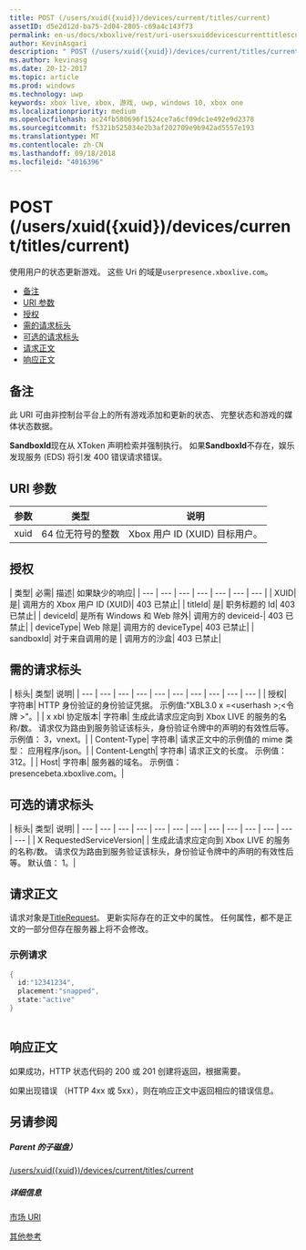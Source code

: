 ```yaml
---
title: POST (/users/xuid({xuid})/devices/current/titles/current)
assetID: d5e2d12d-ba75-2d04-2805-c69a4c143f73
permalink: en-us/docs/xboxlive/rest/uri-usersxuiddevicescurrenttitlescurrentpost.html
author: KevinAsgari
description: " POST (/users/xuid({xuid})/devices/current/titles/current)"
ms.author: kevinasg
ms.date: 20-12-2017
ms.topic: article
ms.prod: windows
ms.technology: uwp
keywords: xbox live, xbox, 游戏, uwp, windows 10, xbox one
ms.localizationpriority: medium
ms.openlocfilehash: ac24fb580696f1524ce7a6cf09dc1e492e9d2378
ms.sourcegitcommit: f5321b525034e2b3af202709e9b942ad5557e193
ms.translationtype: MT
ms.contentlocale: zh-CN
ms.lasthandoff: 09/18/2018
ms.locfileid: "4016396"
---
```

# <a name="post-usersxuidxuiddevicescurrenttitlescurrent"></a>POST (/users/xuid({xuid})/devices/current/titles/current)
使用用户的状态更新游戏。 这些 Uri 的域是`userpresence.xboxlive.com`。
 
  * [备注](#ID4EV)
  * [URI 参数](#ID4EEB)
  * [授权](#ID4EPB)
  * [需的请求标头](#ID4ENE)
  * [可选的请求标头](#ID4ERG)
  * [请求正文](#ID4ERH)
  * [响应正文](#ID4EKAAC)
 
<a id="ID4EV"></a>

 
## <a name="remarks"></a>备注
 
此 URI 可由非控制台平台上的所有游戏添加和更新的状态、 完整状态和游戏的媒体状态数据。
 
**SandboxId**现在从 XToken 声明检索并强制执行。 如果**SandboxId**不存在，娱乐发现服务 (EDS) 将引发 400 错误请求错误。
  
<a id="ID4EEB"></a>

 
## <a name="uri-parameters"></a>URI 参数
 
| 参数| 类型| 说明| 
| --- | --- | --- | 
| xuid| 64 位无符号的整数| Xbox 用户 ID (XUID) 目标用户。| 
  
<a id="ID4EPB"></a>

 
## <a name="authorization"></a>授权
 
| 类型| 必需| 描述| 如果缺少的响应| 
| --- | --- | --- | --- | --- | --- | --- | 
| XUID| 是| 调用方的 Xbox 用户 ID (XUID)| 403 已禁止| 
| titleId| 是| 职务标题的 Id| 403 已禁止| 
| deviceId| 是所有 Windows 和 Web 除外| 调用方的 deviceid-| 403 已禁止| 
| deviceType| Web 除是| 调用方的 deviceType| 403 已禁止| 
| sandboxId| 对于来自调用的是 | 调用方的沙盒| 403 已禁止| 
  
<a id="ID4ENE"></a>

 
## <a name="required-request-headers"></a>需的请求标头
 
| 标头| 类型| 说明| 
| --- | --- | --- | --- | --- | --- | --- | --- | --- | --- | 
| 授权| 字符串| HTTP 身份验证的身份验证凭据。 示例值:"XBL3.0 x =&lt;userhash >;&lt;令牌 >"。| 
| x xbl 协定版本| 字符串| 生成此请求应定向到 Xbox LIVE 的服务的名称/数。 请求仅为路由到服务验证该标头，身份验证令牌中的声明的有效性后等。 示例值： 3，vnext。| 
| Content-Type| 字符串| 请求正文中的示例值的 mime 类型： 应用程序/json。| 
| Content-Length| 字符串| 请求正文的长度。 示例值： 312。| 
| Host| 字符串| 服务器的域名。 示例值： presencebeta.xboxlive.com。| 
  
<a id="ID4ERG"></a>

 
## <a name="optional-request-headers"></a>可选的请求标头
 
| 标头| 类型| 说明| 
| --- | --- | --- | --- | --- | --- | --- | --- | --- | --- | --- | --- | --- | 
| X RequestedServiceVersion|  | 生成此请求应定向到 Xbox LIVE 的服务的名称/数。 请求仅为路由到服务验证该标头，身份验证令牌中的声明的有效性后等。 默认值： 1。| 
  
<a id="ID4ERH"></a>

 
## <a name="request-body"></a>请求正文
 
请求对象是[TitleRequest](../../json/json-titlerequest.md)。 更新实际存在的正文中的属性。 任何属性，都不是正文的一部分但存在服务器上将不会修改。
 
<a id="ID4EAAAC"></a>

 
### <a name="sample-request"></a>示例请求
 

```cpp
{
  id:"12341234",
  placement:"snapped",
  state:"active"
}
      
```

   
<a id="ID4EKAAC"></a>

 
## <a name="response-body"></a>响应正文
 
如果成功，HTTP 状态代码的 200 或 201 创建将返回，根据需要。
 
如果出现错误 （HTTP 4xx 或 5xx），则在响应正文中返回相应的错误信息。
  
<a id="ID4EVAAC"></a>

 
## <a name="see-also"></a>另请参阅
 
<a id="ID4EXAAC"></a>

 
##### <a name="parent"></a>Parent 的子磁盘） 

[/users/xuid({xuid})/devices/current/titles/current](uri-usersxuiddevicescurrenttitlescurrent.md)

  
<a id="ID4EBBAC"></a>

 
##### <a name="further-information"></a>详细信息 

[市场 URI](../marketplace/atoc-reference-marketplace.md)

 [其他参考](../../additional/atoc-xboxlivews-reference-additional.md)

   